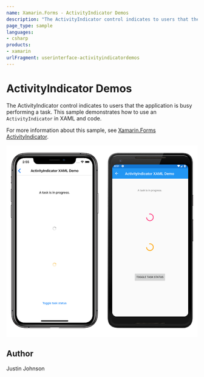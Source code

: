 ```yaml
---
name: Xamarin.Forms - ActivityIndicator Demos
description: "The ActivityIndicator control indicates to users that the application is busy performing a task #ui"
page_type: sample
languages:
- csharp
products:
- xamarin
urlFragment: userinterface-activityindicatordemos
---
```

# ActivityIndicator Demos

The ActivityIndicator control indicates to users that the application is busy performing a task. This sample demonstrates how to use an `ActivityIndicator` in XAML and code.

For more information about this sample, see [Xamarin.Forms ActivityIndicator](https://docs.microsoft.com/xamarin/xamarin-forms/user-interface/activityindicator).

![Screenshot of sample ActivityIndicator Demos application](Screenshots/02ActivityIndicatorDemo.png "Screenshot of sample ActivityIndicator Demos application")

## Author

Justin Johnson
